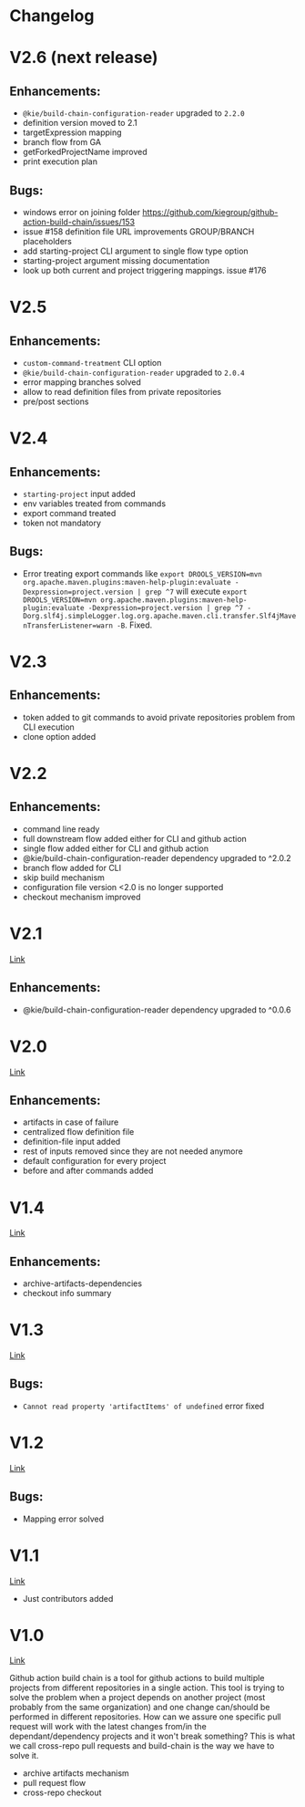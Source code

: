 # Changelog

# V2.6 (next release)

## Enhancements:

- `@kie/build-chain-configuration-reader` upgraded to `2.2.0`
- definition version moved to 2.1
- targetExpression mapping
- branch flow from GA
- getForkedProjectName improved
- print execution plan

## Bugs:

- windows error on joining folder https://github.com/kiegroup/github-action-build-chain/issues/153
- issue #158 definition file URL improvements GROUP/BRANCH placeholders
- add starting-project CLI argument to single flow type option
- starting-project argument missing documentation
- look up both current and project triggering mappings. issue #176

# V2.5

## Enhancements:

- `custom-command-treatment` CLI option
- `@kie/build-chain-configuration-reader` upgraded to `2.0.4`
- error mapping branches solved
- allow to read definition files from private repositories
- pre/post sections

# V2.4

## Enhancements:

- `starting-project` input added
- env variables treated from commands
- export command treated
- token not mandatory

## Bugs:

- Error treating export commands like `export DROOLS_VERSION=mvn org.apache.maven.plugins:maven-help-plugin:evaluate -Dexpression=project.version | grep ^7` will execute `export DROOLS_VERSION=mvn org.apache.maven.plugins:maven-help-plugin:evaluate -Dexpression=project.version | grep ^7 -Dorg.slf4j.simpleLogger.log.org.apache.maven.cli.transfer.Slf4jMavenTransferListener=warn -B`. Fixed.

# V2.3

## Enhancements:

- token added to git commands to avoid private repositories problem from CLI execution
- clone option added

# V2.2

## Enhancements:

- command line ready
- full downstream flow added either for CLI and github action
- single flow added either for CLI and github action
- @kie/build-chain-configuration-reader dependency upgraded to ^2.0.2
- branch flow added for CLI
- skip build mechanism
- configuration file version <2.0 is no longer supported
- checkout mechanism improved

# V2.1

[Link](https://github.com/kiegroup/github-action-build-chain/releases/tag/v2.1)

## Enhancements:

- @kie/build-chain-configuration-reader dependency upgraded to ^0.0.6

# V2.0

[Link](https://github.com/kiegroup/github-action-build-chain/releases/tag/v2.0)

## Enhancements:

- artifacts in case of failure
- centralized flow definition file
- definition-file input added
- rest of inputs removed since they are not needed anymore
- default configuration for every project
- before and after commands added

# V1.4

[Link](https://github.com/kiegroup/github-action-build-chain/releases/tag/v1.4)

## Enhancements:

- archive-artifacts-dependencies
- checkout info summary

# V1.3

[Link](https://github.com/kiegroup/github-action-build-chain/releases/tag/v1.3)

## Bugs:

- `Cannot read property 'artifactItems' of undefined` error fixed

# V1.2

[Link](https://github.com/kiegroup/github-action-build-chain/releases/tag/v1.2)

## Bugs:

- Mapping error solved

# V1.1

[Link](https://github.com/kiegroup/github-action-build-chain/releases/tag/v1.1)

- Just contributors added

# V1.0

[Link](https://github.com/kiegroup/github-action-build-chain/releases/tag/v1.0)

Github action build chain is a tool for github actions to build multiple projects from different repositories in a single action. This tool is trying to solve the problem when a project depends on another project (most probably from the same organization) and one change can/should be performed in different repositories. How can we assure one specific pull request will work with the latest changes from/in the dependant/dependency projects and it won't break something? This is what we call cross-repo pull requests and build-chain is the way we have to solve it.

- archive artifacts mechanism
- pull request flow
- cross-repo checkout
